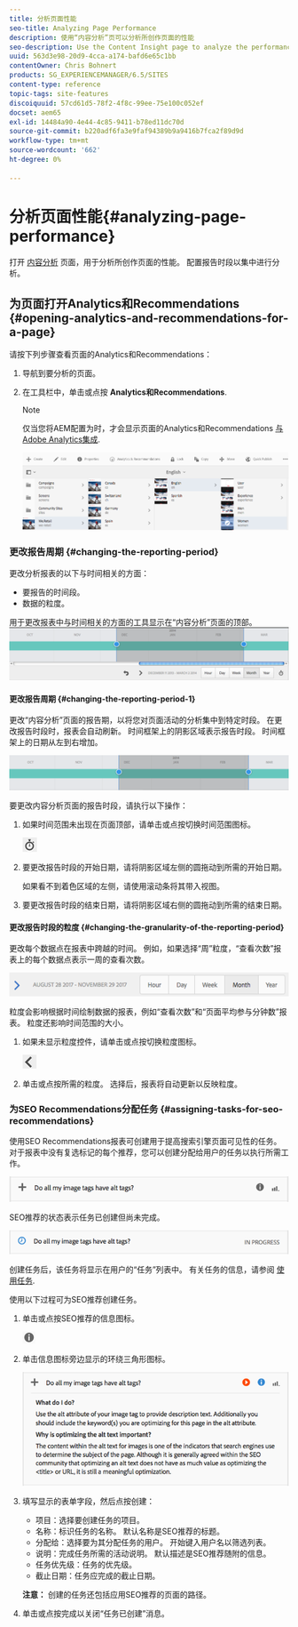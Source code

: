 ```yaml
---
title: 分析页面性能
seo-title: Analyzing Page Performance
description: 使用“内容分析”页可以分析所创作页面的性能
seo-description: Use the Content Insight page to analyze the performance of the page that you are authoring
uuid: 563d3e98-20d9-4cca-a174-bafd6e65c1bb
contentOwner: Chris Bohnert
products: SG_EXPERIENCEMANAGER/6.5/SITES
content-type: reference
topic-tags: site-features
discoiquuid: 57cd61d5-78f2-4f8c-99ee-75e100c052ef
docset: aem65
exl-id: 14484a90-4e44-4c85-9411-b78ed11dc70d
source-git-commit: b220adf6fa3e9faf94389b9a9416b7fca2f89d9d
workflow-type: tm+mt
source-wordcount: '662'
ht-degree: 0%

---
```


# 分析页面性能{#analyzing-page-performance}

打开 [内容分析](/help/sites-authoring/content-insights.md) 页面，用于分析所创作页面的性能。 配置报告时段以集中进行分析。

## 为页面打开Analytics和Recommendations {#opening-analytics-and-recommendations-for-a-page}

请按下列步骤查看页面的Analytics和Recommendations：

1. 导航到要分析的页面。
1. 在工具栏中，单击或点按 **Analytics和Recommendations**.

   >[!NOTE]
   >
   >仅当您将AEM配置为时，才会显示页面的Analytics和Recommendations [与Adobe Analytics集成](/help/sites-administering/adobeanalytics-connect.md).

   ![screen-shot_2019-03-05at115319](assets/screen-shot_2019-03-05at115319.png)

### 更改报告周期 {#changing-the-reporting-period}

更改分析报表的以下与时间相关的方面：

* 要报告的时间段。
* 数据的粒度。

用于更改报表中与时间相关的方面的工具显示在“内容分析”页面的顶部。 ![chlimage_1-126](assets/chlimage_1-126.png)

#### 更改报告周期 {#changing-the-reporting-period-1}

更改“内容分析”页面的报告期，以将您对页面活动的分析集中到特定时段。 在更改报告时段时，报表会自动刷新。 时间框架上的阴影区域表示报告时段。 时间框架上的日期从左到右增加。

![chlimage_1-127](assets/chlimage_1-127.png)

要更改内容分析页面的报告时段，请执行以下操作：

1. 如果时间范围未出现在页面顶部，请单击或点按切换时间范围图标。

   ![](do-not-localize/chlimage_1-22.png)

1. 要更改报告时段的开始日期，请将阴影区域左侧的圆拖动到所需的开始日期。

   如果看不到着色区域的左侧，请使用滚动条将其带入视图。

1. 要更改报告时段的结束日期，请将阴影区域右侧的圆拖动到所需的结束日期。

#### 更改报告时段的粒度 {#changing-the-granularity-of-the-reporting-period}

更改每个数据点在报表中跨越的时间。 例如，如果选择“周”粒度，“查看次数”报表上的每个数据点表示一周的查看次数。

![screen_shot_2017-11-29at141001](assets/screen_shot_2017-11-29at141001.png)

粒度会影响根据时间绘制数据的报表，例如“查看次数”和“页面平均参与分钟数”报表。 粒度还影响时间范围的大小。

1. 如果未显示粒度控件，请单击或点按切换粒度图标。

   ![chlimage_1-128](assets/chlimage_1-128.png)

1. 单击或点按所需的粒度。 选择后，报表将自动更新以反映粒度。

### 为SEO Recommendations分配任务 {#assigning-tasks-for-seo-recommendations}

使用SEO Recommendations报表可创建用于提高搜索引擎页面可见性的任务。 对于报表中没有复选标记的每个推荐，您可以创建分配给用户的任务以执行所需工作。

![chlimage_1-129](assets/chlimage_1-129.png)

SEO推荐的状态表示任务已创建但尚未完成。

![chlimage_1-130](assets/chlimage_1-130.png)

创建任务后，该任务将显示在用户的“任务”列表中。 有关任务的信息，请参阅 [使用任务](/help/sites-authoring/task-content.md).

使用以下过程可为SEO推荐创建任务。

1. 单击或点按SEO推荐的信息图标。

   ![](do-not-localize/chlimage_1-23.png)

1. 单击信息图标旁边显示的环绕三角形图标。

   ![chlimage_1-131](assets/chlimage_1-131.png)

1. 填写显示的表单字段，然后点按创建：

   * 项目：选择要创建任务的项目。
   * 名称：标识任务的名称。 默认名称是SEO推荐的标题。
   * 分配给：选择要为其分配任务的用户。 开始键入用户名以筛选列表。
   * 说明：完成任务所需的活动说明。 默认描述是SEO推荐随附的信息。
   * 任务优先级：任务的优先级。
   * 截止日期：任务应完成的截止日期。

   **注意：** 创建的任务还包括应用SEO推荐的页面的路径。

1. 单击或点按完成以关闭“任务已创建”消息。

